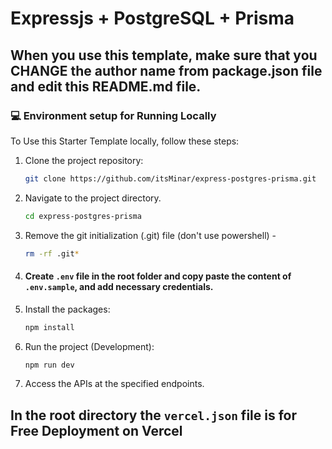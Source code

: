 # Expressjs + PostgreSQL + Prisma

## When you use this template, make sure that you CHANGE the author name from package.json file and edit this README.md file.

### 💻 Environment setup for Running Locally

To Use this Starter Template locally, follow these steps:

1. Clone the project repository:

   ```bash
   git clone https://github.com/itsMinar/express-postgres-prisma.git
   ```

2. Navigate to the project directory.

   ```bash
   cd express-postgres-prisma
   ```

3. Remove the git initialization (.git) file (don't use powershell) -

   ```sh
   rm -rf .git*
   ```

4. #### Create `.env` file in the root folder and copy paste the content of `.env.sample`, and add necessary credentials.
5. Install the packages:

   ```bash
   npm install
   ```

6. Run the project (Development):

   ```bash
   npm run dev
   ```

7. Access the APIs at the specified endpoints.

## In the root directory the `vercel.json` file is for Free Deployment on Vercel
